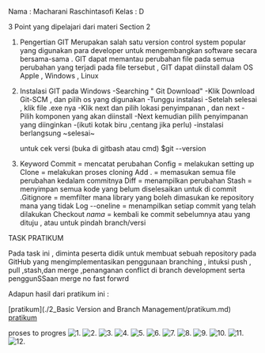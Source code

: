 Nama : Macharani Raschintasofi
Kelas : D

3 Point yang dipelajari dari materi Section 2

1. Pengertian GIT
   Merupakan salah satu version control system popular yang digunakan para developer untuk mengembangkan software secara bersama-sama . GIT dapat memantau perubahan file pada semua perubahan yang terjadi pada file tersebut , GIT dapat diinstall dalam OS Apple , Windows , Linux

2. Instalasi GIT pada Windows
   -Searching " Git Download"
   -Klik Download Git-SCM , dan pilih os yang digunakan
   -Tunggu instalasi
   -Setelah selesai , klik file .exe nya
   -Klik next dan pilih lokasi penyimpanan , dan next
   -Pilih komponen yang akan diinstall
   -Next kemudian pilih penyimpanan yang diinginkan
   -(ikuti kotak biru ,centang jika perlu)
   -instalasi berlangsung ~selesai~

   untuk cek versi (buka di gitbash atau cmd)
   $git --version

3. Keyword
   Commit = mencatat perubahan
   Config = melakukan setting up
   Clone = melakukan proses cloning
   Add . = memasukan semua file perubahan kedalam commitnya
   Diff = menampilkan perubahan
   Stash = menyimpan semua kode yang belum diselesaikan untuk di commit
   .Gitignore = memfilter mana library yang boleh dimasukan ke repository mana yang tidak
   Log --oneline = menampilkan setiap commit yang telah dilakukan
   Checkout _nama_ = kembali ke commit sebelumnya atau yang dituju , atau untuk pindah branch/versi

TASK PRATIKUM

Pada task ini , diminta peserta didik untuk membuat sebuah repository pada GitHub yang mengimplementasikan penggunaan branching , intuksi push , pull ,stash,dan merge ,penanganan conflict di branch development serta penggunSSaan merge no fast forwrd

Adapun hasil dari pratikum ini :

[pratikum](./2_Basic Version and Branch Management/pratikum.md)
[pratikum](./Flutter_Macharani-Raschintasofi/log.txt)

proses to progres
![1.](./screenshots2/101.png)
![2.](./screenshots2/102.png)
![3.](./screenshots2/105.png)
![4.](./screenshots2/106.png)
![5.](./screenshots2/107.png)
![6.](./screenshots2/108.png)
![7.](./screenshots2/109.png)
![8.](./screenshots2/110.png)
![9.](./screenshots2/111.png)
![10.](./screenshots2/112.png)
![11.](./screenshots2/113.png)
![12.](./screenshots2/114.png)
